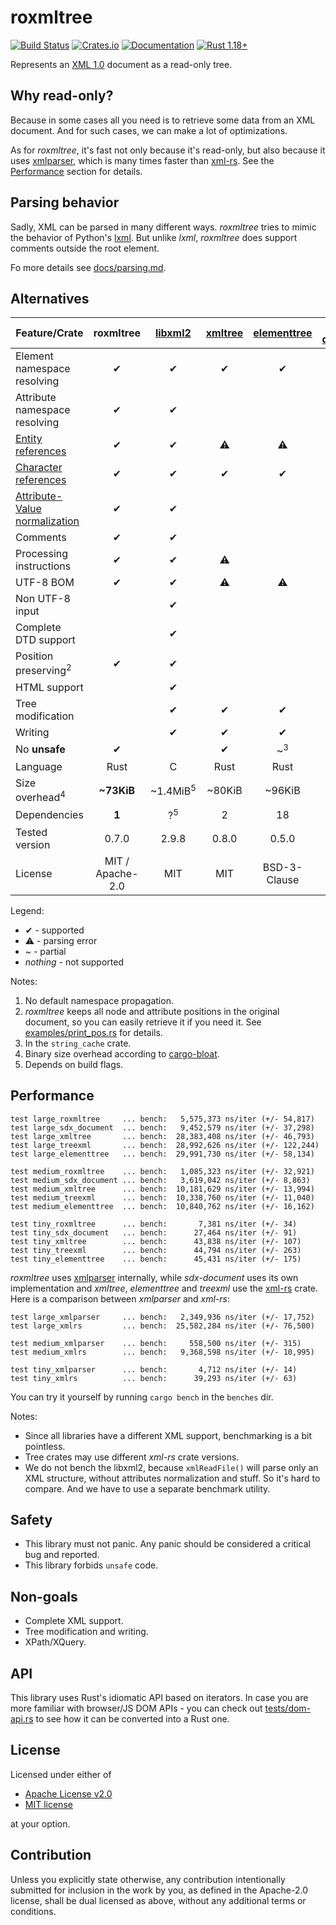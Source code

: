 # roxmltree
[![Build Status](https://travis-ci.org/RazrFalcon/roxmltree.svg?branch=master)](https://travis-ci.org/RazrFalcon/roxmltree)
[![Crates.io](https://img.shields.io/crates/v/roxmltree.svg)](https://crates.io/crates/roxmltree)
[![Documentation](https://docs.rs/roxmltree/badge.svg)](https://docs.rs/roxmltree)
[![Rust 1.18+](https://img.shields.io/badge/rust-1.18+-orange.svg)](https://www.rust-lang.org)

Represents an [XML 1.0](https://www.w3.org/TR/xml/) document as a read-only tree.

## Why read-only?

Because in some cases all you need is to retrieve some data from an XML document.
And for such cases, we can make a lot of optimizations.

As for *roxmltree*, it's fast not only because it's read-only, but also because
it uses [xmlparser], which is many times faster than [xml-rs].
See the [Performance](#performance) section for details.

## Parsing behavior

Sadly, XML can be parsed in many different ways. *roxmltree* tries to mimic the
behavior of Python's [lxml](https://lxml.de/).
But unlike *lxml*, *roxmltree* does support comments outside the root element.

Fo more details see [docs/parsing.md](https://github.com/RazrFalcon/roxmltree/blob/master/docs/parsing.md).

## Alternatives

| Feature/Crate                   | roxmltree        | [libxml2]           | [xmltree]        | [elementtree]    | [sxd-document]   | [treexml]        |
| ------------------------------- | :--------------: | :-----------------: | :--------------: | :--------------: | :--------------: | :--------------: |
| Element namespace resolving     | ✔                | ✔                   | ✔                | ✔               | ~<sup>1</sup>     |                  |
| Attribute namespace resolving   | ✔                | ✔                   |                  |                  | ✔                |                  |
| [Entity references]             | ✔                | ✔                   | ⚠                | ⚠                | ⚠             | ⚠                |
| [Character references]          | ✔                | ✔                   | ✔                | ✔                | ✔                | ✔                |
| [Attribute-Value normalization] | ✔                | ✔                   |                  |                  |                  |                  |
| Comments                        | ✔                | ✔                   |                  |                  | ✔                |                  |
| Processing instructions         | ✔                | ✔                   | ⚠                |                  | ✔               |                  |
| UTF-8 BOM                       | ✔                | ✔                   | ⚠               | ⚠               | ⚠               | ⚠                |
| Non UTF-8 input                 |                  | ✔                    |                  |                  |                  |                  |
| Complete DTD support            |                  | ✔                   |                  |                  |                  |                  |
| Position preserving<sup>2</sup> | ✔                | ✔                   |                 |                 |                 |                  |
| HTML support                    |                  | ✔                   |                  |                  |                  |                  |
| Tree modification               |                  | ✔                   | ✔                | ✔                | ✔                | ✔                |
| Writing                         |                  | ✔                   | ✔                | ✔                | ✔                | ✔                |
| No **unsafe**                   | ✔                |                     | ✔                | ~<sup>3</sup>    |                  | ✔                |
| Language                        | Rust             | C                   | Rust             | Rust             | Rust             | Rust             |
| Size overhead<sup>4</sup>       | **~73KiB**       | ~1.4MiB<sup>5</sup> | ~80KiB           | ~96KiB           | ~135KiB          | ~110KiB          |
| Dependencies                    | **1**            | ?<sup>5</sup>       | 2                | 18               | 2                | 14               |
| Tested version                  | 0.7.0            | 2.9.8               | 0.8.0            | 0.5.0            | 0.3.0            | 0.7.0            |
| License                         | MIT / Apache-2.0 | MIT                 | MIT              | BSD-3-Clause     | MIT              | MIT              |

Legend:

- ✔ - supported
- ⚠ - parsing error
- ~ - partial
- *nothing* - not supported

Notes:

1. No default namespace propagation.
2. *roxmltree* keeps all node and attribute positions in the original document,
   so you can easily retrieve it if you need it.
   See [examples/print_pos.rs](examples/print_pos.rs) for details.
3. In the `string_cache` crate.
4. Binary size overhead according to [cargo-bloat](https://github.com/RazrFalcon/cargo-bloat).
5. Depends on build flags.

[Entity references]: https://www.w3.org/TR/REC-xml/#dt-entref
[Character references]: https://www.w3.org/TR/REC-xml/#NT-CharRef
[Attribute-Value Normalization]: https://www.w3.org/TR/REC-xml/#AVNormalize

[libxml2]: http://xmlsoft.org/
[xmltree]: https://crates.io/crates/xmltree
[elementtree]: https://crates.io/crates/elementtree
[treexml]: https://crates.io/crates/treexml
[sxd-document]: https://crates.io/crates/sxd-document

## Performance

```text
test large_roxmltree     ... bench:   5,575,373 ns/iter (+/- 54,817)
test large_sdx_document  ... bench:   9,452,579 ns/iter (+/- 37,298)
test large_xmltree       ... bench:  28,383,408 ns/iter (+/- 46,793)
test large_treexml       ... bench:  28,992,626 ns/iter (+/- 122,244)
test large_elementtree   ... bench:  29,991,730 ns/iter (+/- 58,134)

test medium_roxmltree    ... bench:   1,085,323 ns/iter (+/- 32,921)
test medium_sdx_document ... bench:   3,619,042 ns/iter (+/- 8,863)
test medium_xmltree      ... bench:  10,181,629 ns/iter (+/- 13,994)
test medium_treexml      ... bench:  10,338,760 ns/iter (+/- 11,040)
test medium_elementtree  ... bench:  10,840,762 ns/iter (+/- 16,162)

test tiny_roxmltree      ... bench:       7,381 ns/iter (+/- 34)
test tiny_sdx_document   ... bench:      27,464 ns/iter (+/- 91)
test tiny_xmltree        ... bench:      43,838 ns/iter (+/- 107)
test tiny_treexml        ... bench:      44,794 ns/iter (+/- 263)
test tiny_elementtree    ... bench:      45,431 ns/iter (+/- 175)
```

*roxmltree* uses [xmlparser] internally,
while *sdx-document* uses its own implementation and *xmltree*, *elementtree*
and *treexml* use the [xml-rs] crate.
Here is a comparison between *xmlparser* and *xml-rs*:

```text
test large_xmlparser     ... bench:   2,349,936 ns/iter (+/- 17,752)
test large_xmlrs         ... bench:  25,582,284 ns/iter (+/- 76,500)

test medium_xmlparser    ... bench:     558,500 ns/iter (+/- 315)
test medium_xmlrs        ... bench:   9,368,598 ns/iter (+/- 10,995)

test tiny_xmlparser      ... bench:       4,712 ns/iter (+/- 14)
test tiny_xmlrs          ... bench:      39,293 ns/iter (+/- 63)
```

You can try it yourself by running `cargo bench` in the `benches` dir.

Notes:

- Since all libraries have a different XML support, benchmarking is a bit pointless.
- Tree crates may use different *xml-rs* crate versions.
- We do not bench the libxml2, because `xmlReadFile()` will parse only an XML structure,
  without attributes normalization and stuff. So it's hard to compare.
  And we have to use a separate benchmark utility.

[xml-rs]: https://crates.io/crates/xml-rs
[xmlparser]: https://crates.io/crates/xmlparser

## Safety

- This library must not panic. Any panic should be considered a critical bug and reported.
- This library forbids `unsafe` code.

## Non-goals

- Complete XML support.
- Tree modification and writing.
- XPath/XQuery.

## API

This library uses Rust's idiomatic API based on iterators.
In case you are more familiar with browser/JS DOM APIs - you can check out
[tests/dom-api.rs](tests/dom-api.rs) to see how it can be converted into a Rust one.

## License

Licensed under either of

- [Apache License v2.0](LICENSE-APACHE)
- [MIT license](LICENSE-MIT)

at your option.

## Contribution

Unless you explicitly state otherwise, any contribution intentionally submitted
for inclusion in the work by you, as defined in the Apache-2.0 license, shall be
dual licensed as above, without any additional terms or conditions.
